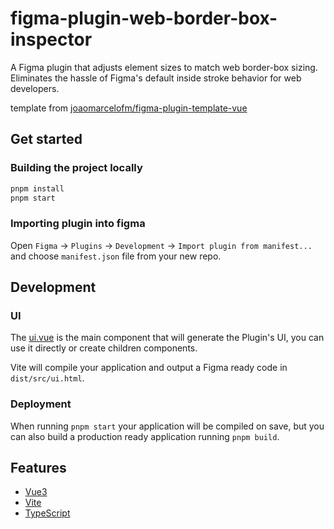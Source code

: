 # figma-plugin-web-border-box-inspector

A Figma plugin that adjusts element sizes to match web border-box sizing. Eliminates the hassle of Figma's default inside stroke behavior for web developers.

template from [joaomarcelofm/figma-plugin-template-vue](https://github.com/joaomarcelofm/figma-plugin-template-vue)

## Get started

### **Building the project locally**

```bash
pnpm install
pnpm start
```

### Importing plugin into figma

Open `Figma` -> `Plugins` -> `Development` -> `Import plugin from manifest...` and choose `manifest.json` file from your new repo.

## Development

### UI

The [ui.vue](./src/ui/ui.vue) is the main component that will generate the Plugin's UI, you can use it directly or create children components.

Vite will compile your application and output a Figma ready code in `dist/src/ui.html`.

### Deployment

When running `pnpm start` your application will be compiled on save, but you can also build a production ready application running `pnpm build`.

## Features

- [Vue3](https://v3.vuejs.org/)
- [Vite](https://vitejs.dev/)
- [TypeScript](https://www.typescriptlang.org/)
